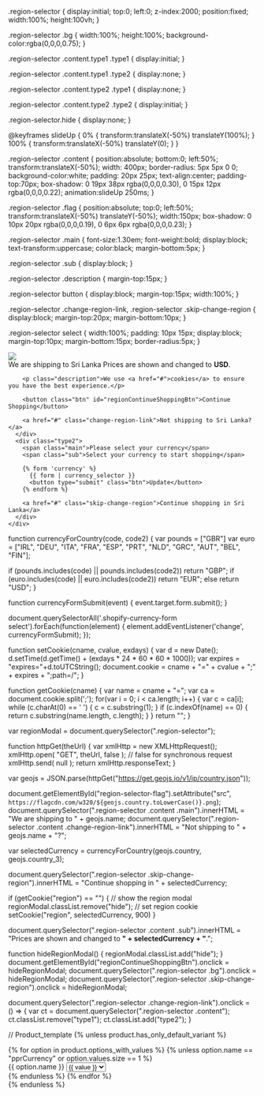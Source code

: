 <!-- theme.css -->


.region-selector
{
  display:initial;
  top:0;
  left:0;
  z-index:2000;
  position:fixed;
  width:100%;
  height:100vh;
}

.region-selector .bg
{
  width:100%;
  height:100%;
  background-color:rgba(0,0,0,0.75);
}

.region-selector .content.type1 .type1
{
	display:initial;
}

.region-selector .content.type1 .type2
{
	display:none;
}

.region-selector .content.type2 .type1
{
	display:none;
}

.region-selector .content.type2 .type2
{
	display:initial;
}


.region-selector.hide
{
  display:none;
}

@keyframes slideUp
{
  0% { transform:translateX(-50%) translateY(100%); }
  100% { transform:translateX(-50%) translateY(0); } 
}

.region-selector .content 
{
  position:absolute;
  bottom:0;
  left:50%;
  transform:translateX(-50%);
  width: 400px;
  border-radius: 5px 5px 0 0;
  background-color:white;
  padding: 20px 25px;
  text-align:center;
  padding-top:70px;
  box-shadow: 0 19px 38px rgba(0,0,0,0.30), 0 15px 12px rgba(0,0,0,0.22);
  animation:slideUp 250ms;
}

.region-selector .flag
{
  position:absolute;
  top:0;
  left:50%;
  transform:translateX(-50%) translateY(-50%);
  width:150px;
  box-shadow: 0 10px 20px rgba(0,0,0,0.19), 0 6px 6px rgba(0,0,0,0.23);
}

.region-selector .main
{
  font-size:1.30em;
  font-weight:bold;
  display:block;
  text-transform:uppercase;
  color:black;
  margin-bottom:5px;
}

.region-selector .sub
{
	display:block;
}

.region-selector .description 
{
	margin-top:15px;
}

.region-selector button
{
  display:block;
  margin-top:15px;
  width:100%;
}

.region-selector .change-region-link, .region-selector .skip-change-region
{
  display:block;
  margin-top:20px;
  margin-bottom:10px;
}

.region-selector select
{
  width:100%;
  padding: 10px 15px;
  display:block;
  margin-top:10px;
  margin-bottom:15px;
  border-radius:5px;
}

<!-- theme.liquid -->

<div class="region-selector hide">
    <div class="bg"></div>
    <div class="content type1">
      <img id="region-selector-flag" src="https://www.beautybay.com/assets/core/images/flags/lk.png" class="flag" />
      <div class="type1">
        <span class="main">We are shipping to Sri Lanka</span>
        <span class="sub">Prices are shown and changed to <strong>USD</strong>.</span>

        <p class="description">We use <a href="#">cookies</a> to ensure you have the best experience.</p>

        <button class="btn" id="regionContinueShoppingBtn">Continue Shopping</button>

        <a href="#" class="change-region-link">Not shipping to Sri Lanka?</a>
      </div>
      <div class="type2">
        <span class="main">Please select your currency</span>
        <span class="sub">Select your currency to start shopping</span>
        
        {% form 'currency' %}
          {{ form | currency_selector }}
          <button type="submit" class="btn">Update</button>
        {% endform %}
        
        <a href="#" class="skip-change-region">Continue shopping in Sri Lanka</a>
      </div>
    </div>
  </div>


<!-- theme.js -->

function currencyForCountry(code, code2) 
{
  var pounds = ["GBR"]
  var euro = ["IRL", "DEU", "ITA", "FRA", "ESP", "PRT", "NLD", "GRC", "AUT", "BEL", "FIN"];
  
  if (pounds.includes(code) || pounds.includes(code2))
    return "GBP";
  if (euro.includes(code) || euro.includes(code2))
    return "EUR";
  else return "USD";
}

function currencyFormSubmit(event) {
  event.target.form.submit();
}

document.querySelectorAll('.shopify-currency-form select').forEach(function(element) {
  element.addEventListener('change', currencyFormSubmit);
});

function setCookie(cname, cvalue, exdays) {
  var d = new Date();
  d.setTime(d.getTime() + (exdays * 24 * 60 * 60 * 1000));
  var expires = "expires="+d.toUTCString();
  document.cookie = cname + "=" + cvalue + ";" + expires + ";path=/";
}

function getCookie(cname) {
  var name = cname + "=";
  var ca = document.cookie.split(';');
  for(var i = 0; i < ca.length; i++) {
    var c = ca[i];
    while (c.charAt(0) == ' ') {
      c = c.substring(1);
    }
    if (c.indexOf(name) == 0) {
      return c.substring(name.length, c.length);
    }
  }
  return "";
}

var regionModal = document.querySelector(".region-selector");

function httpGet(theUrl)
{
    var xmlHttp = new XMLHttpRequest();
    xmlHttp.open( "GET", theUrl, false ); // false for synchronous request
    xmlHttp.send( null );
    return xmlHttp.responseText;
}

var geojs = JSON.parse(httpGet("https://get.geojs.io/v1/ip/country.json"));

document.getElementById("region-selector-flag").setAttribute("src", `https://flagcdn.com/w320/${geojs.country.toLowerCase()}.png`);
document.querySelector(".region-selector .content .main").innerHTML = "We are shipping to " + geojs.name;
document.querySelector(".region-selector .content .change-region-link").innerHTML = "Not shipping to " + geojs.name + "?";

var selectedCurrency = currencyForCountry(geojs.country, geojs.country_3);

document.querySelector(".region-selector .skip-change-region").innerHTML = "Continue shopping in " + selectedCurrency;


if (getCookie("region") == "") {
  // show the region modal 
  regionModal.classList.remove("hide");
  // set region cookie
  setCookie("region", selectedCurrency, 900)
}

document.querySelector(".region-selector .content .sub").innerHTML = "Prices are shown and changed to <strong>" + selectedCurrency + "</strong>.";

function hideRegionModal() {
 regionModal.classList.add("hide");
}
document.getElementById("regionContinueShoppingBtn").onclick = hideRegionModal;
document.querySelector(".region-selector .bg").onclick = hideRegionModal;
document.querySelector(".region-selector .skip-change-region").onclick = hideRegionModal;

document.querySelector(".region-selector .change-region-link").onclick = () => {
  var ct = document.querySelector(".region-selector .content");
  ct.classList.remove("type1");
  ct.classList.add("type2");
}

// Product_template
{% unless product.has_only_default_variant %}
  <div class="product-form__controls-group">
    {% for option in product.options_with_values %}
      {% unless option.name == "pprCurrency" or option.values.size == 1 %}
      <div class="selector-wrapper js product-form__item">
        <label for="SingleOptionSelector-{{ forloop.index0 }}">
          {{ option.name }}
        </label>
        <select class="single-option-selector single-option-selector-{{ section.id }} product-form__input"
          id="SingleOptionSelector-{{ forloop.index0 }}"
          data-index="option{{ forloop.index }}"
        >
          {% for value in option.values %}
            <option value="{{ value | escape }}"{% if option.selected_value == value %} selected="selected"{% endif %}>{{ value }}</option>
          {% endfor %}
        </select>
      </div>
      {% endunless %}
    {% endfor %}
  </div>
{% endunless %}